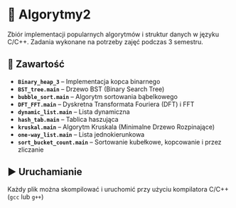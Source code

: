 # 📌 Algorytmy2  

Zbiór implementacji popularnych algorytmów i struktur danych w języku C/C++. Zadania wykonane na potrzeby zajęć podczas 3 semestru.

## 📂 Zawartość  

- **`Binary_heap_3`** – Implementacja kopca binarnego  
- **`BST_tree.main`** – Drzewo BST (Binary Search Tree)  
- **`bubble_sort.main`** – Algorytm sortowania bąbelkowego  
- **`DFT_FFT.main`** – Dyskretna Transformata Fouriera (DFT) i FFT  
- **`dynamic_list.main`** – Lista dynamiczna  
- **`hash_tab.main`** – Tablica haszująca  
- **`kruskal.main`** – Algorytm Kruskala (Minimalne Drzewo Rozpinające)  
- **`one-way_list.main`** – Lista jednokierunkowa  
- **`sort_bucket_count.main`** – Sortowanie kubełkowe, kopcowanie i przez zliczanie  

## ▶️ Uruchamianie  

Każdy plik można skompilować i uruchomić przy użyciu kompilatora C/C++ (`gcc` lub `g++`)
